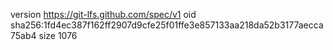 version https://git-lfs.github.com/spec/v1
oid sha256:1fd4ec387f162ff2907d9cfe25f01ffe3e857133aa218da52b3177aecca75ab4
size 1076
